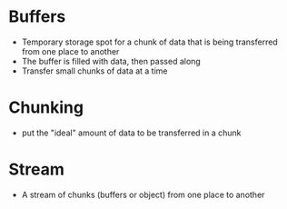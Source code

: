 # Buffers
* Temporary storage spot for a chunk of data that is being transferred from one place to another
* The buffer is filled with data, then passed along
* Transfer small chunks of data at a time


# Chunking
* put the "ideal" amount of data to be transferred in a chunk


# Stream
* A stream of chunks (buffers or object) from one place to another
